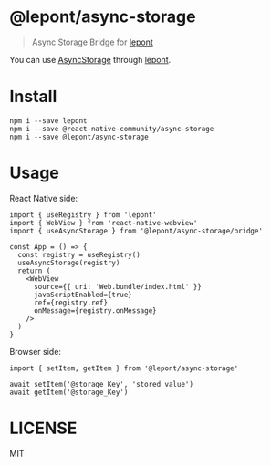 # @lepont/async-storage

> Async Storage Bridge for [lepont][]

You can use [AsyncStorage][] through [lepont][].

# Install

```
npm i --save lepont
npm i --save @react-native-community/async-storage
npm i --save @lepont/async-storage
```

# Usage

React Native side:

```
import { useRegistry } from 'lepont'
import { WebView } from 'react-native-webview'
import { useAsyncStorage } from '@lepont/async-storage/bridge'

const App = () => {
  const registry = useRegistry()
  useAsyncStorage(registry)
  return (
    <WebView
      source={{ uri: 'Web.bundle/index.html' }}
      javaScriptEnabled={true}
      ref={registry.ref}
      onMessage={registry.onMessage}
    />
  )
}
```

Browser side:

```
import { setItem, getItem } from '@lepont/async-storage'

await setItem('@storage_Key', 'stored value')
await getItem('@storage_Key')
```

# LICENSE

MIT

[lepont]: https://github.com/kt3k/lepont
[AsyncStorage]: https://github.com/react-native-community/async-storage
